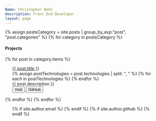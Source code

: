 ```yaml
---
Name: Christopher Bohn
description: Front End Developer
layout: page
---
```


<div id="projectsWrapper">
{% assign postsCategory = site.posts | group_by_exp:"post", "post.categories"  %}
{% for category in postsCategory %}
<h4 class="post-teaser__category">
<strong>
 Projects
</strong>
</h4>

{% for post in category.items %}
<ul class="list-posts">
<div class="project container">
<div class="projectInfo">
<a href="{{ post.url | prepend: site.baseurl }}">
<span class="post-title">{{ post.title }}</span>
</a>
<div class="post-technologies">
{% assign postTechnologies = post.technologies | split: ", " %}
{% for each in postTechnologies %}
<i class="icon-{{ each }}"></i>
{% endfor %}
</div>
<span class="post-description">{{ post.description }}</span>
</div>
<div class="projectImage">
<span class="post-teaser__image"><img src="{{ post.image | absolute_url }}" alt="" /></span>
<div class="projectLinks">
<a class="projectButton" target="_blank" href="{{ post.urlpath }}">
<button>Visit</button>
</a>
<a class="projectButton" target="_blank" href="{{ post.github }}">
<button>GitHub</button>
</a>
</div>
</div>
</div>
</ul>
{% endfor %}
{% endfor %}
<ul class="social-links">
{% if site.author.email %}
<a href="mailto:{{ site.author.email }}" class="social-links__entry" target="_blank">
<i class="fa fa-envelope-square"></i>
</a>
{% endif %}
{% if site.author.github %}
<a href="https://github.com/{{ site.author.github }}" class="social-links__entry" target="_blank">
<i class="fa fa-github"></i>
</a>
{% endif %}
</ul>
